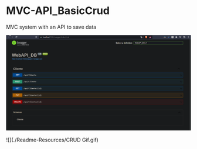 # MVC-API_BasicCrud
MVC system with an API to save data

![](./Readme-Resources/swagger.gif)

![](./Readme-Resources/CRUD Gif.gif)
